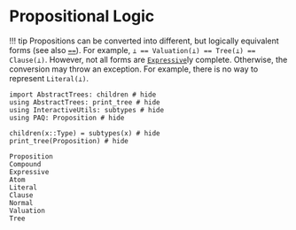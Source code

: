 
# Propositional Logic

!!! tip
    Propositions can be converted into different, but logically equivalent forms (see also [`==`](@ref)). For example, `⊥ == Valuation(⊥) == Tree(⊥) == Clause(⊥)`. However, not all forms are [`Expressive`](@ref)ly complete. Otherwise, the conversion may throw an exception. For example, there is no way to represent `Literal(⊥)`.

```@example
import AbstractTrees: children # hide
using AbstractTrees: print_tree # hide
using InteractiveUtils: subtypes # hide
using PAQ: Proposition # hide

children(x::Type) = subtypes(x) # hide
print_tree(Proposition) # hide
```

```@docs
Proposition
Compound
Expressive
Atom
Literal
Clause
Normal
Valuation
Tree
```
